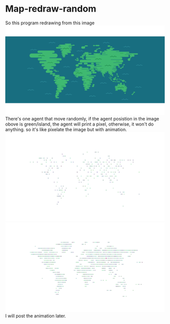 # Map-redraw-random
So this program redrawing from this image 
![Image description](/bumi-01.png)
There's one agent that move randomly, if the agent posistion in the image obove is green/island, the agent will print a pixel, otherwise, it won't do anything. so it's like pixelate the image but with animation.
![Image description](/process1.png)
![Image description](/process2.png) \
I will post the animation later. 

